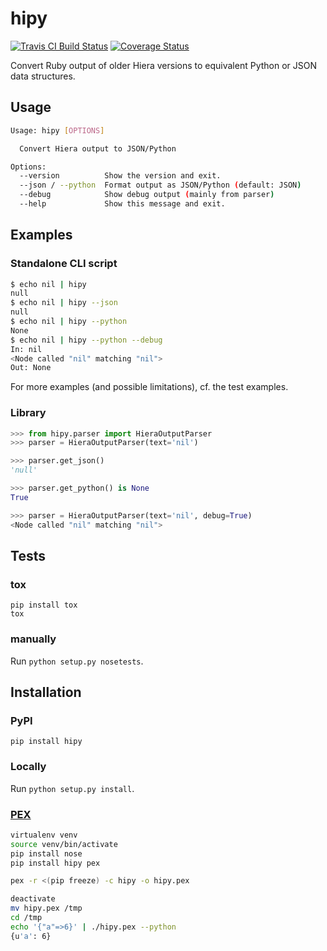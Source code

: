 # hipy

[![Travis CI Build Status](https://travis-ci.org/marthjod/hipy.svg?branch=master)](https://travis-ci.org/marthjod/hipy)
[![Coverage Status](https://coveralls.io/repos/github/marthjod/hipy/badge.svg?branch=master)](https://coveralls.io/github/marthjod/hipy?branch=master)

Convert Ruby output of older Hiera versions to equivalent Python or JSON data structures.

## Usage

```bash
Usage: hipy [OPTIONS]

  Convert Hiera output to JSON/Python

Options:
  --version          Show the version and exit.
  --json / --python  Format output as JSON/Python (default: JSON)
  --debug            Show debug output (mainly from parser)
  --help             Show this message and exit.
```

## Examples

### Standalone CLI script

```bash
$ echo nil | hipy
null
$ echo nil | hipy --json
null
$ echo nil | hipy --python
None
$ echo nil | hipy --python --debug
In: nil
<Node called "nil" matching "nil">
Out: None
```


For more examples (and possible limitations), cf. the test examples.


### Library

```python
>>> from hipy.parser import HieraOutputParser
>>> parser = HieraOutputParser(text='nil')

>>> parser.get_json()
'null'

>>> parser.get_python() is None
True

>>> parser = HieraOutputParser(text='nil', debug=True)
<Node called "nil" matching "nil">
```

## Tests

### tox

```
pip install tox
tox
```

### manually

Run `python setup.py nosetests`.

## Installation

### PyPI

`pip install hipy`

### Locally

Run `python setup.py install`.

### [PEX](https://pex.readthedocs.io/)

```bash
virtualenv venv
source venv/bin/activate
pip install nose 
pip install hipy pex

pex -r <(pip freeze) -c hipy -o hipy.pex

deactivate
mv hipy.pex /tmp
cd /tmp
echo '{"a"=>6}' | ./hipy.pex --python
{u'a': 6}
```
